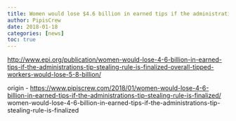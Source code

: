 ```yaml
---
title: Women would lose $4.6 billion in earned tips if the administration’s ‘tip stealing’ rule is finalized
author: PipisCrew
date: 2018-01-18
categories: [news]
toc: true
---
```


http://www.epi.org/publication/women-would-lose-4-6-billion-in-earned-tips-if-the-administrations-tip-stealing-rule-is-finalized-overall-tipped-workers-would-lose-5-8-billion/

origin - https://www.pipiscrew.com/2018/01/women-would-lose-4-6-billion-in-earned-tips-if-the-administrations-tip-stealing-rule-is-finalized/ women-would-lose-4-6-billion-in-earned-tips-if-the-administrations-tip-stealing-rule-is-finalized